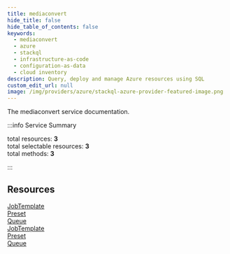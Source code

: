 ```yaml
---
title: mediaconvert
hide_title: false
hide_table_of_contents: false
keywords:
  - mediaconvert
  - azure
  - stackql
  - infrastructure-as-code
  - configuration-as-data
  - cloud inventory
description: Query, deploy and manage Azure resources using SQL
custom_edit_url: null
image: /img/providers/azure/stackql-azure-provider-featured-image.png
---
```


The mediaconvert service documentation.

:::info Service Summary

<div class="row">
<div class="providerDocColumn">
<span>total resources:&nbsp;<b>3</b></span><br />
<span>total selectable resources:&nbsp;<b>3</b></span><br />
<span>total methods:&nbsp;<b>3</b></span><br />
</div>
</div>

:::

## Resources
<div class="row">
<div class="providerDocColumn">
<a href="/providers/azure/mediaconvert/JobTemplate/">JobTemplate</a><br />
<a href="/providers/azure/mediaconvert/Preset/">Preset</a><br />
<a href="/providers/azure/mediaconvert/Queue/">Queue</a>
</div>
<div class="providerDocColumn">
<a href="/providers/azure/mediaconvert/JobTemplate/">JobTemplate</a><br />
<a href="/providers/azure/mediaconvert/Preset/">Preset</a><br />
<a href="/providers/azure/mediaconvert/Queue/">Queue</a>
</div>
</div>